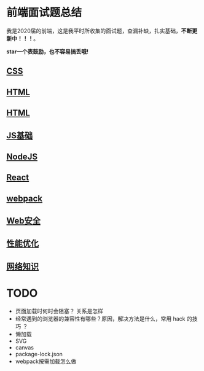 # 前端面试题总结

我是2020届的前端，这是我平时所收集的面试题，查漏补缺，扎实基础，**不断更新中！！！**。

**star一个表鼓励，也不容易搞丢哦!**

## [CSS](CSS/README.md)

## [HTML](HTML/README.md)

## [HTML](HTML/README.md)

## [JS基础](JS基础/README.md)

## [NodeJS](NodeJS/README.md)

## [React](React/README.md)

## [webpack](webpack/README.md)

## [Web安全](Web安全/README.md)

## [性能优化](性能优化/README.md)

## [网络知识](网络/README.md)

# TODO
 - 页面加载时何时会阻塞？ 关系是怎样
 - 经常遇到的浏览器的兼容性有哪些？原因，解决方法是什么，常用 hack 的技巧 ？
 - 懒加载
 - SVG
 - canvas
 - package-lock.json
 - webpack按需加载怎么做
